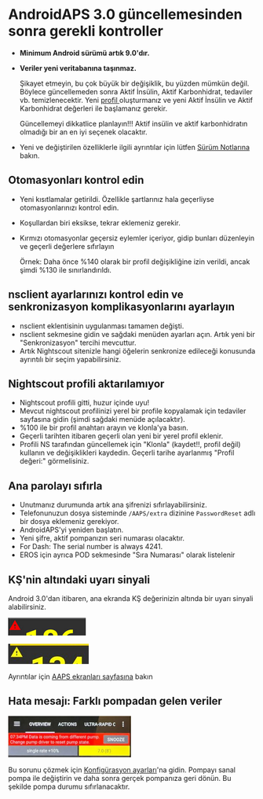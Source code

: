 # AndroidAPS 3.0 güncellemesinden sonra gerekli kontroller

* **Minimum Android sürümü artık 9.0'dır.**
* **Veriler yeni veritabanına taşınmaz.**

  Şikayet etmeyin, bu çok büyük bir değişiklik, bu yüzden mümkün değil. Böylece güncellemeden sonra Aktif İnsülin, Aktif Karbonhidrat, tedaviler vb. temizlenecektir. Yeni [profil ](../Usage/Profiles) oluşturmanız ve yeni Aktif İnsülin ve Aktif Karbonhidrat değerleri ile başlamanız gerekir.

  Güncellemeyi dikkatlice planlayın!!! Aktif insülin ve aktif karbonhidratın olmadığı bir an en iyi seçenek olacaktır.

* Yeni ve değiştirilen özelliklerle ilgili ayrıntılar için lütfen [Sürüm Notlarına](../Installing-AndroidAPS/Releasenotes) bakın.


## Otomasyonları kontrol edin

* Yeni kısıtlamalar getirildi. Özellikle şartlarınız hala geçerliyse otomasyonlarınızı kontrol edin.
* Koşullardan biri eksikse, tekrar eklemeniz gerekir.
* Kırmızı otomasyonlar geçersiz eylemler içeriyor, gidip bunları düzenleyin ve geçerli değerlere sıfırlayın

  Örnek: Daha önce %140 olarak bir profil değişikliğine izin verildi, ancak şimdi %130 ile sınırlandırıldı.

## nsclient ayarlarınızı kontrol edin ve senkronizasyon komplikasyonlarını ayarlayın

* nsclient eklentisinin uygulanması tamamen değişti.
* nsclient sekmesine gidin ve sağdaki menüden ayarları açın. Artık yeni bir "Senkronizasyon" tercihi mevcuttur.
* Artık Nightscout sitenizle hangi öğelerin senkronize edileceği konusunda ayrıntılı bir seçim yapabilirsiniz.

## Nightscout profili aktarılamıyor
* Nightscout profili gitti, huzur içinde uyu!
* Mevcut nightscout profilinizi yerel bir profile kopyalamak için tedaviler sayfasına gidin (şimdi sağdaki menüde açılacaktır).
* %100 ile bir profil anahtarı arayın ve klonla'ya basın.
* Geçerli tarihten itibaren geçerli olan yeni bir yerel profil eklenir.
* Profili NS tarafından güncellemek için "Klonla" (kaydet!!, profil değil) kullanın ve değişiklikleri kaydedin. Geçerli tarihe ayarlanmış "Profil değeri:" görmelisiniz.

## Ana parolayı sıfırla
* Unutmanız durumunda artık ana şifrenizi sıfırlayabilirsiniz.
* Telefonunuzun dosya sisteminde `/AAPS/extra` dizinine `PasswordReset` adlı bir dosya eklemeniz gerekiyor.
* AndroidAPS'yi yeniden başlatın.
* Yeni şifre, aktif pompanızın seri numarası olacaktır.
* For Dash: The serial number is always 4241.
* EROS için ayrıca POD sekmesinde "Sıra Numarası" olarak listelenir

## KŞ'nin altındaki uyarı sinyali

Android 3.0'dan itibaren, ana ekranda KŞ değerinizin altında bir uyarı sinyali alabilirsiniz.

  ![Kırmızı KŞ uyarısı](../images/bg_warn_red.png)

  ![Sarı KŞ uyarısı](../images/bg_warn_yellow.png)

Ayrıntılar için [AAPS ekranları sayfasına](../Getting-Started/Screenshots#bg-warning-sign) bakın


## Hata mesajı: Farklı pompadan gelen veriler

   ![Hata mesajı: Farklı pompadan gelen veriler](../images/Screen_DifferentPump.png)

Bu sorunu çözmek için [Konfigürasyon ayarları](../Configuration/Config-Builder#pump)'na gidin. Pompayı sanal pompa ile değiştirin ve daha sonra gerçek pompanıza geri dönün. Bu şekilde pompa durumu sıfırlanacaktır.
